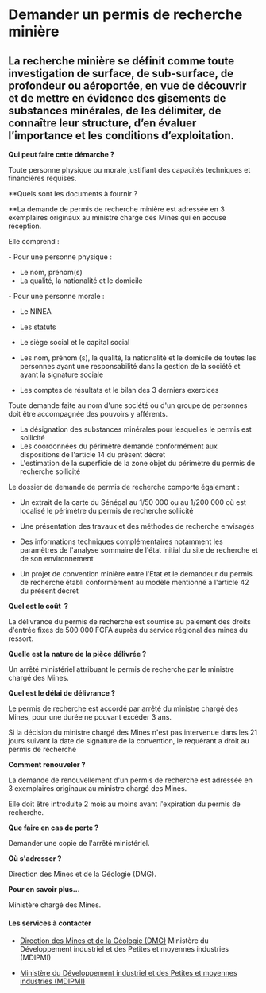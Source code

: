 # Demander un permis de recherche minière

La recherche minière se définit comme toute investigation de surface, de sub-surface, de profondeur ou aéroportée, en vue de découvrir et de mettre en évidence des gisements de substances minérales, de les délimiter, de connaître leur structure, d’en évaluer l’importance et les conditions d’exploitation.
-----------------------------------------------------------------------------------------------------------------------------------------------------------------------------------------------------------------------------------------------------------------------------------------------------------------

**Qui peut faire cette démarche ?**

Toute personne physique ou morale justifiant des capacités techniques et financières requises.  

**Quels sont les documents à fournir ?  
  
**La demande de permis de recherche minière est adressée en 3 exemplaires originaux au ministre chargé des Mines qui en accuse réception.  
  
Elle comprend :  
  
\- Pour une personne physique :    

*   Le nom, prénom(s) 
*   La qualité, la nationalité et le domicile

\- Pour une personne morale :  

*   Le NINEA  
    
*   Les statuts  
    
*   Le siège social et le capital social  
    
*   Les nom, prénom (s), la qualité, la nationalité et le domicile de toutes les personnes ayant une responsabilité dans la gestion de la société et ayant la signature sociale  
    
*   Les comptes de résultats et le bilan des 3 derniers exercices

Toute demande faite au nom d'une société ou d'un groupe de personnes doit être accompagnée des pouvoirs y afférents.  
  

*   La désignation des substances minérales pour lesquelles le permis est sollicité
*   Les coordonnées du périmètre demandé conformément aux dispositions de l'article 14 du présent décret
*   L'estimation de la superficie de la zone objet du périmètre du permis de recherche sollicité

Le dossier de demande de permis de recherche comporte également :  

*   Un extrait de la carte du Sénégal au 1/50 000 ou au 1/200 000 où est localisé le périmètre du permis de recherche sollicité  
    
*   Une présentation des travaux et des méthodes de recherche envisagés 
*   Des informations techniques complémentaires notamment les paramètres de l'analyse sommaire de l'état initial du site de recherche et de son environnement  
    
*   Un projet de convention minière entre l'Etat et le demandeur du permis de recherche établi conformément au modèle mentionné à l'article 42 du présent décret

**Quel est le coût  ?**

La délivrance du permis de recherche est soumise au paiement des droits d'entrée fixes de 500 000 FCFA auprès du service régional des mines du ressort.  
  
**Quelle est la nature de la pièce délivrée ?**  
  
Un arrêté ministériel attribuant le permis de recherche par le ministre chargé des Mines.  

**Quel est le délai de délivrance ?**

Le permis de recherche est accordé par arrêté du ministre chargé des Mines, pour une durée ne pouvant excéder 3 ans.

Si la décision du ministre chargé des Mines n'est pas intervenue dans les 21 jours suivant la date de signature de la convention, le requérant a droit au permis de recherche

**Comment renouveler ?**

La demande de renouvellement d'un permis de recherche est adressée en 3 exemplaires originaux au ministre chargé des Mines.  

Elle doit être introduite 2 mois au moins avant l'expiration du permis de recherche.  

**Que faire en cas de perte ?**

Demander une copie de l'arrêté ministériel.  

**Où s'adresser ?**

Direction des Mines et de la Géologie (DMG).

**Pour en savoir plus...**

Ministère chargé des Mines.

#### Les services à contacter

*   [Direction des Mines et de la Géologie (DMG)](../../../services/direction-des-mines-et-de-la-geologie-dmg.md) Ministère du Développement industriel et des Petites et moyennes industries (MDIPMI)  
    
*   [Ministère du Développement industriel et des Petites et moyennes industries (MDIPMI)](../../../services/ministere-du-developpement-industriel-et-des-petites-et-moyennes-industries-mdipmi.md)